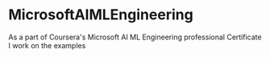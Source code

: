 # MicrosoftAIMLEngineering
As a part of Coursera's Microsoft AI ML Engineering professional Certificate I work on the examples
